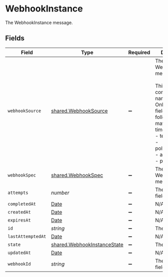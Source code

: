 # WebhookInstance

The WebhookInstance message.


## Fields

| Field                                                                                                                                                                                                     | Type                                                                                                                                                                                                      | Required                                                                                                                                                                                                  | Description                                                                                                                                                                                               |
| --------------------------------------------------------------------------------------------------------------------------------------------------------------------------------------------------------- | --------------------------------------------------------------------------------------------------------------------------------------------------------------------------------------------------------- | --------------------------------------------------------------------------------------------------------------------------------------------------------------------------------------------------------- | --------------------------------------------------------------------------------------------------------------------------------------------------------------------------------------------------------- |
| `webhookSource`                                                                                                                                                                                           | [shared.WebhookSource](../../../sdk/models/shared/webhooksource.md)                                                                                                                                       | :heavy_minus_sign:                                                                                                                                                                                        | The WebhookSource message.<br/><br/>This message contains a oneof named source. Only a single field of the following list may be set at a time:<br/>  - test<br/>  - policyPostAction<br/>  - approvalStep<br/>  - provisionStep<br/> |
| `webhookSpec`                                                                                                                                                                                             | [shared.WebhookSpec](../../../sdk/models/shared/webhookspec.md)                                                                                                                                           | :heavy_minus_sign:                                                                                                                                                                                        | The WebhookSpec message.                                                                                                                                                                                  |
| `attempts`                                                                                                                                                                                                | *number*                                                                                                                                                                                                  | :heavy_minus_sign:                                                                                                                                                                                        | The attempts field.                                                                                                                                                                                       |
| `completedAt`                                                                                                                                                                                             | [Date](https://developer.mozilla.org/en-US/docs/Web/JavaScript/Reference/Global_Objects/Date)                                                                                                             | :heavy_minus_sign:                                                                                                                                                                                        | N/A                                                                                                                                                                                                       |
| `createdAt`                                                                                                                                                                                               | [Date](https://developer.mozilla.org/en-US/docs/Web/JavaScript/Reference/Global_Objects/Date)                                                                                                             | :heavy_minus_sign:                                                                                                                                                                                        | N/A                                                                                                                                                                                                       |
| `expiresAt`                                                                                                                                                                                               | [Date](https://developer.mozilla.org/en-US/docs/Web/JavaScript/Reference/Global_Objects/Date)                                                                                                             | :heavy_minus_sign:                                                                                                                                                                                        | N/A                                                                                                                                                                                                       |
| `id`                                                                                                                                                                                                      | *string*                                                                                                                                                                                                  | :heavy_minus_sign:                                                                                                                                                                                        | The id field.                                                                                                                                                                                             |
| `lastAttemptedAt`                                                                                                                                                                                         | [Date](https://developer.mozilla.org/en-US/docs/Web/JavaScript/Reference/Global_Objects/Date)                                                                                                             | :heavy_minus_sign:                                                                                                                                                                                        | N/A                                                                                                                                                                                                       |
| `state`                                                                                                                                                                                                   | [shared.WebhookInstanceState](../../../sdk/models/shared/webhookinstancestate.md)                                                                                                                         | :heavy_minus_sign:                                                                                                                                                                                        | The state field.                                                                                                                                                                                          |
| `updatedAt`                                                                                                                                                                                               | [Date](https://developer.mozilla.org/en-US/docs/Web/JavaScript/Reference/Global_Objects/Date)                                                                                                             | :heavy_minus_sign:                                                                                                                                                                                        | N/A                                                                                                                                                                                                       |
| `webhookId`                                                                                                                                                                                               | *string*                                                                                                                                                                                                  | :heavy_minus_sign:                                                                                                                                                                                        | The webhookId field.                                                                                                                                                                                      |